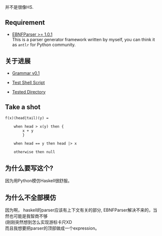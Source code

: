 并不是很像HS.

## Requirement 
- [EBNFParser >= 1.0.1](https://github.com/thautwarm/EBNFParser)  
This is a parser generator framework written by myself, you can think it as `antlr` for Python community.

## 关于进展 

- [Grammar v0.1](./grammar)

- [Test Shell Script](./test.sh)

- [Tested Directory](./tested)

## Take a shot
```
f(x)(head|tail)(y) = 

    when head > x(y) then {
        x + y 
        }
    
    when head == y then head |> x 
    
    otherwise then null
```
## 为什么要写这个? 
因为用Python模仿Haskell很舒服。

## 为什么不全部模仿
因为啊， haskell的parser应该有上下文有关的部分, EBNFParser解决不来的，当然也可能是我智商不够  
(刚刚突然想到怎么实现游标卡尺XD  
而且我想要把parser的顶部做成一个expression。  



